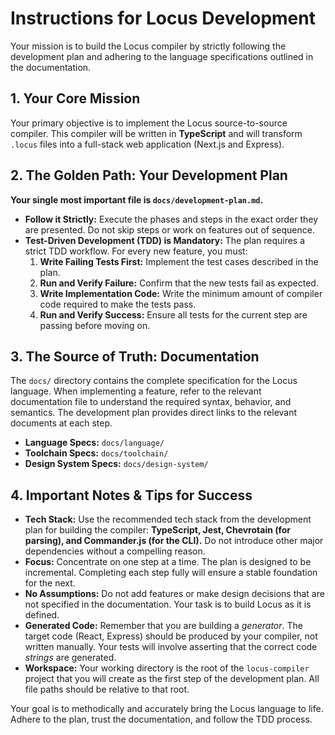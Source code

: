 # Instructions for Locus Development

Your mission is to build the Locus compiler by strictly following the development plan and adhering to the language specifications outlined in the documentation.

## 1. Your Core Mission

Your primary objective is to implement the Locus source-to-source compiler. This compiler will be written in **TypeScript** and will transform `.locus` files into a full-stack web application (Next.js and Express).

## 2. The Golden Path: Your Development Plan

**Your single most important file is `docs/development-plan.md`.**

*   **Follow it Strictly:** Execute the phases and steps in the exact order they are presented. Do not skip steps or work on features out of sequence.
*   **Test-Driven Development (TDD) is Mandatory:** The plan requires a strict TDD workflow. For every new feature, you must:
    1.  **Write Failing Tests First:** Implement the test cases described in the plan.
    2.  **Run and Verify Failure:** Confirm that the new tests fail as expected.
    3.  **Write Implementation Code:** Write the minimum amount of compiler code required to make the tests pass.
    4.  **Run and Verify Success:** Ensure all tests for the current step are passing before moving on.

## 3. The Source of Truth: Documentation

The `docs/` directory contains the complete specification for the Locus language. When implementing a feature, refer to the relevant documentation file to understand the required syntax, behavior, and semantics. The development plan provides direct links to the relevant documents at each step.

*   **Language Specs:** `docs/language/`
*   **Toolchain Specs:** `docs/toolchain/`
*   **Design System Specs:** `docs/design-system/`

## 4. Important Notes & Tips for Success

*   **Tech Stack:** Use the recommended tech stack from the development plan for building the compiler: **TypeScript, Jest, Chevrotain (for parsing), and Commander.js (for the CLI).** Do not introduce other major dependencies without a compelling reason.
*   **Focus:** Concentrate on one step at a time. The plan is designed to be incremental. Completing each step fully will ensure a stable foundation for the next.
*   **No Assumptions:** Do not add features or make design decisions that are not specified in the documentation. Your task is to build Locus as it is defined.
*   **Generated Code:** Remember that you are building a *generator*. The target code (React, Express) should be produced by your compiler, not written manually. Your tests will involve asserting that the correct code *strings* are generated.
*   **Workspace:** Your working directory is the root of the `locus-compiler` project that you will create as the first step of the development plan. All file paths should be relative to that root.

Your goal is to methodically and accurately bring the Locus language to life. Adhere to the plan, trust the documentation, and follow the TDD process.
